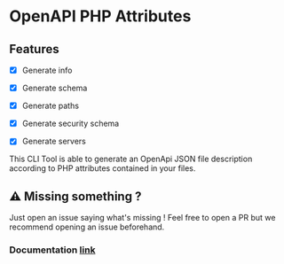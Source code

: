 # OpenAPI PHP Attributes

## Features

- [x] Generate info
- [x] Generate schema
- [x] Generate paths
- [x] Generate security schema
- [x] Generate servers


This CLI Tool is able to generate an OpenApi JSON file description according to PHP attributes contained in your files.


## ⚠️ Missing something ?
Just open an issue saying what's missing ! Feel free to open a PR but we recommend opening an issue beforehand. 


### Documentation [link](/docs)